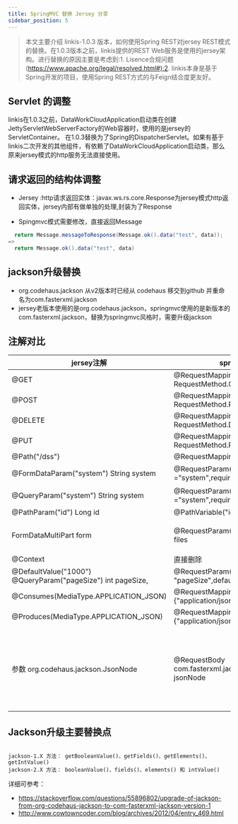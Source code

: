 ```yaml
---
title: SpringMVC 替换 Jersey 分享
sidebar_position: 5
---
```

> 本文主要介绍 linkis-1.0.3 版本，如何使用Spring REST对jersey REST模式的替换。在1.0.3版本之前，linkis提供的REST Web服务是使用的jersey架构。进行替换的原因主要是考虑到:1. Lisence合规问题(<https://www.apache.org/legal/resolved.html#);2>. linkis本身是基于Spring开发的项目，使用Spring REST方式的与Feign结合度更友好。

## Servlet 的调整

linkis在1.0.3之前，DataWorkCloudApplication启动类在创建JettyServletWebServerFactory的Web容器时，使用的是jersey的ServletContainer。
在1.0.3替换为了Spring的DispatcherServlet。如果有基于linkis二次开发的其他组件，有依赖了DataWorkCloudApplication启动类，那么原来jersey模式的http服务无法直接使用。

## 请求返回的结构体调整

- Jersey :http请求返回实体：javax.ws.rs.core.Response为jersey模式http返回实体，jersey内部有做单独的处理,封装为了Response

- Spingmvc模式需要修改，直接返回Message

```java
  return Message.messageToResponse(Message.ok().data("test", data));
=>
  return Message.ok().data("test", data)
```

## jackson升级替换

- org.codehaus.jackson 从v2版本时已经从 codehaus 移交到github 并重命名为com.fasterxml.jackson
- jersey老版本使用的是org.codehaus.jackson，springmvc使用的是新版本的com.fasterxml.jackson，替换为springmvc风格时，需要升级jackson

## 注解对比

|  jersey注解| springmvc注解 | 备注 |
| --- | --- | --- |
|  @GET |   @RequestMapping(method = RequestMethod.GET)|  |
|  @POST| @RequestMapping(method = RequestMethod.POST) |  |
|  @DELETE| @RequestMapping(method = RequestMethod.DELETE) |  |
|  @PUT| @RequestMapping(method = RequestMethod.PUT) |  |
| @Path("/dss") | @RequestMapping(path = "/dss) |  |
|  @FormDataParam("system") String system | @RequestParam(value ="system",required = false)|request为false|
 |  @QueryParam("system") String system |@RequestParam(value ="system",required = false)|request为false|
|  @PathParam("id") Long id|@PathVariable("id") Long id |  |
| FormDataMultiPart form  |@RequestParam("file") List\<MultipartFile\> files  | 默认参数名为file，用法需要修改 |
|@Context  |  直接删除|  |
|  @DefaultValue("1000") @QueryParam("pageSize") int pageSize, |   @RequestParam(value = "pageSize",defaultValue = "1000")|  |
|@Consumes(MediaType.APPLICATION_JSON)| @RequestMapping(consumes = {"application/json"})||
|@Produces(MediaType.APPLICATION_JSON)|@RequestMapping(produces = {"application/json"})| |
|参数 org.codehaus.jackson.JsonNode|@RequestBody com.fasterxml.jackson.databind.JsonNode jsonNode|jersey老版本使用的是老版本的jackson，springmvc使用的是新版本的JsonNode/

## Jackson升级主要替换点

```shell script

jackson-1.X 方法： getBooleanValue()、getFields()、getElements()、getIntValue()
jackson-2.X 方法： booleanValue()、fields()、elements() 和 intValue()

```

详细可参考：

- <https://stackoverflow.com/questions/55896802/upgrade-of-jackson-from-org-codehaus-jackson-to-com-fasterxml-jackson-version-1>
- http://www.cowtowncoder.com/blog/archives/2012/04/entry_469.html
